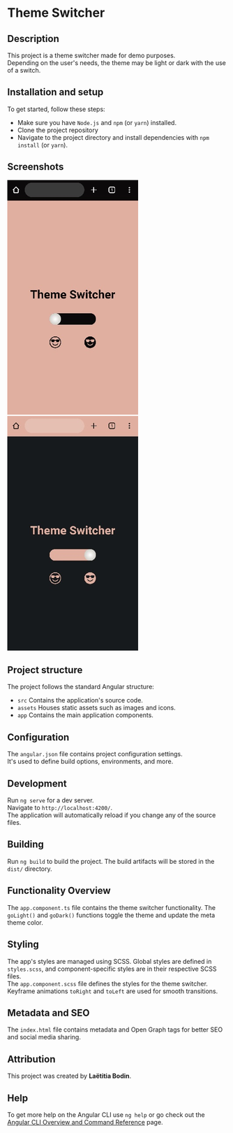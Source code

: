 # Theme Switcher #

## Description ##  
This project is a theme switcher made for demo purposes.  
Depending on the user's needs, the theme may be light or dark with the use of a switch.

## Installation and setup ##  
To get started, follow these steps:  
- Make sure you have `Node.js` and `npm` (or `yarn`) installed.
- Clone the project repository
- Navigate to the project directory and install dependencies with `npm install` (or `yarn`).

## Screenshots ##  
![Light theme](ReadMe/theme-light.jpg)&nbsp;&nbsp;&nbsp;&nbsp;&nbsp;&nbsp;
![Dark theme](ReadMe/theme-dark.jpg)

## Project structure ##  
The project follows the standard Angular structure:  
- `src` Contains the application's source code.
- `assets` Houses static assets such as images and icons.
- `app` Contains the main application components.

## Configuration ##  
The `angular.json` file contains project configuration settings.  
It's used to define build options, environments, and more.

## Development ##  
Run `ng serve` for a dev server.  
Navigate to `http://localhost:4200/`.  
The application will automatically reload if you change any of the source files.

## Building ##  
Run `ng build` to build the project. The build artifacts will be stored in the `dist/` directory.

## Functionality Overview ##  
The `app.component.ts` file contains the theme switcher functionality. The `goLight()` and `goDark()` functions toggle the theme and update the meta theme color.

## Styling ##
The app's styles are managed using SCSS. Global styles are defined in `styles.scss`, and component-specific styles are in their respective SCSS files.  
The `app.component.scss` file defines the styles for the theme switcher.  
Keyframe animations `toRight` and `toLeft` are used for smooth transitions.

## Metadata and SEO ##
The `index.html` file contains metadata and Open Graph tags for better SEO and social media sharing.

## Attribution ##
This project was created by **Laëtitia Bodin**.

## Help ##
To get more help on the Angular CLI use `ng help` or go check out the [Angular CLI Overview and Command Reference](https://angular.io/cli) page.
